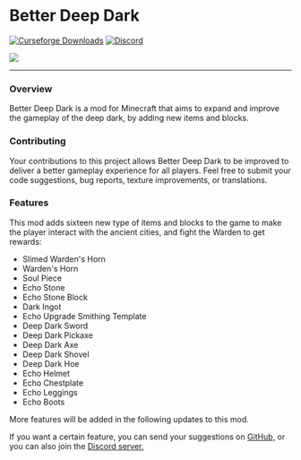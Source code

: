 # Better Deep Dark

<a href="https://www.curseforge.com/minecraft/mc-mods/better-deep-dark"><img src="https://cf.way2muchnoise.eu/full_1060201_downloads.svg" alt="Curseforge Downloads"></a>
<a href="https://discord.gg/e2BQx4bbsU"><img alt="Discord" src="https://img.shields.io/discord/1194733791818821663?color=brightgreen&label=Discord"></a>

<img src="https://cdn.modrinth.com/data/IO0rG794/images/7cd38e9a6785eda98a7a413bc142192d686a8474.png">
<hr>

### Overview

Better Deep Dark is a mod for Minecraft that aims to expand and improve the gameplay of the deep dark, by adding new items and blocks.

### Contributing

Your contributions to this project allows Better Deep Dark to be improved to deliver a better gameplay experience for all players. Feel free to submit your code suggestions, bug reports, texture improvements, or translations.

### Features

This mod adds sixteen new type of items and blocks to the game to make the player interact with the ancient cities, and fight the Warden to get rewards:

- Slimed Warden's Horn
- Warden's Horn
- Soul Piece
- Echo Stone
- Echo Stone Block
- Dark Ingot
- Echo Upgrade Smithing Template
- Deep Dark Sword
- Deep Dark Pickaxe
- Deep Dark Axe
- Deep Dark Shovel
- Deep Dark Hoe
- Echo Helmet
- Echo Chestplate
- Echo Leggings
- Echo Boots

More features will be added in the following updates to this mod.

If you want a certain feature, you can send your suggestions on [GitHub,](https://github.com/axperty/betterdeepdark-forge/issues/new) or you can also join the [Discord server.](https://discord.gg/yweZ2agkDw)
